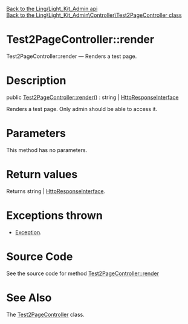 [Back to the Ling/Light_Kit_Admin api](https://github.com/lingtalfi/Light_Kit_Admin/blob/master/doc/api/Ling/Light_Kit_Admin.md)<br>
[Back to the Ling\Light_Kit_Admin\Controller\Test2PageController class](https://github.com/lingtalfi/Light_Kit_Admin/blob/master/doc/api/Ling/Light_Kit_Admin/Controller/Test2PageController.md)


Test2PageController::render
================



Test2PageController::render — Renders a test page.




Description
================


public [Test2PageController::render](https://github.com/lingtalfi/Light_Kit_Admin/blob/master/doc/api/Ling/Light_Kit_Admin/Controller/Test2PageController/render.md)() : string | [HttpResponseInterface](https://github.com/lingtalfi/Light/blob/master/doc/api/Ling/Light/Http/HttpResponseInterface.md)




Renders a test page.
Only admin should be able to access it.




Parameters
================

This method has no parameters.


Return values
================

Returns string | [HttpResponseInterface](https://github.com/lingtalfi/Light/blob/master/doc/api/Ling/Light/Http/HttpResponseInterface.md).


Exceptions thrown
================

- [Exception](http://php.net/manual/en/class.exception.php).&nbsp;







Source Code
===========
See the source code for method [Test2PageController::render](https://github.com/lingtalfi/Light_Kit_Admin/blob/master/Controller/Test2PageController.php#L23-L69)


See Also
================

The [Test2PageController](https://github.com/lingtalfi/Light_Kit_Admin/blob/master/doc/api/Ling/Light_Kit_Admin/Controller/Test2PageController.md) class.



